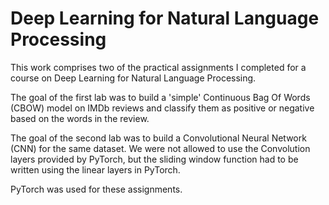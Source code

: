# Deep Learning for Natural Language Processing
This work comprises two of the practical assignments I completed for a course on Deep Learning for Natural Language Processing. 

The goal of the first lab was to build a 'simple' Continuous Bag Of Words (CBOW) model on IMDb reviews and classify them as positive or negative based on the words in the review.

The goal of the second lab was to build a Convolutional Neural Network (CNN) for the same dataset. We were not allowed to use the Convolution layers provided by PyTorch, but the sliding window function had to be written using the linear layers in PyTorch.

PyTorch was used for these assignments.

